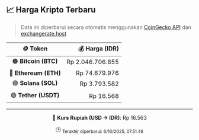 

<!-- HARGA_KRIPTO -->
## 📈 Harga Kripto Terbaru

> Data ini diperbarui secara otomatis menggunakan [CoinGecko API](https://www.coingecko.com/) dan [exchangerate.host](https://exchangerate.host/)

<div align="center">

| 🪙 Token | 💰 Harga (IDR) |
|:------:|---------------:|
| 🟠 **Bitcoin (BTC)**   | Rp 2.046.706.855 |
| 🔵 **Ethereum (ETH)**  | Rp 74.679.976 |
| 🟣 **Solana (SOL)**    | Rp 3.793.582 |
| 🟢 **Tether (USDT)**   | Rp 16.568 |

---

💱 **Kurs Rupiah (USD → IDR)**: Rp 16.563

🕒 <sub>Terakhir diperbarui: 6/10/2025, 07.51.46</sub>

</div>
<!-- /HARGA_KRIPTO -->
